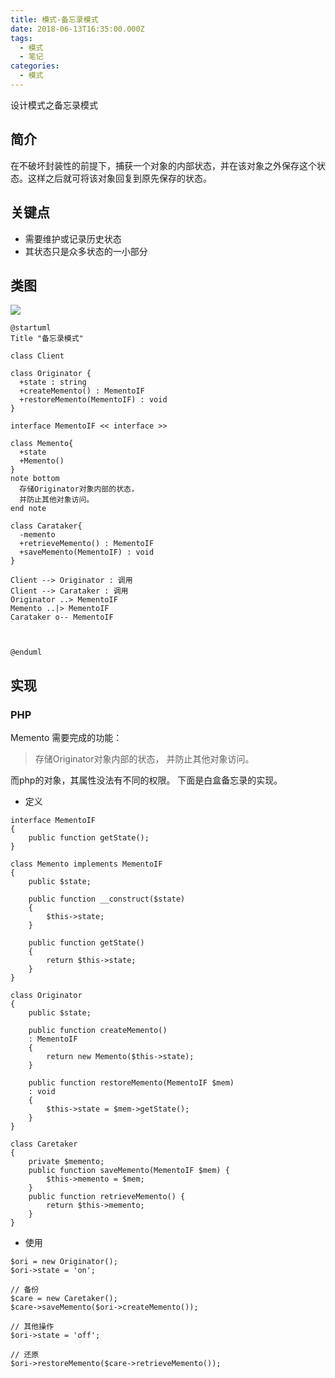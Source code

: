 ```yaml
---
title: 模式-备忘录模式
date: 2018-06-13T16:35:00.000Z
tags:
  - 模式
  - 笔记
categories:
  - 模式
---
```


设计模式之备忘录模式

<!-- MORE -->

## 简介
在不破坏封装性的前提下，捕获一个对象的内部状态，并在该对象之外保存这个状态。这样之后就可将该对象回复到原先保存的状态。

## 关键点
- 需要维护或记录历史状态
- 其状态只是众多状态的一小部分

## 类图
![](http://www.plantuml.com/plantuml/png/VLBDIZCn5DtdAK9NYamVGCfG40GNuiONY6qimPa4ajYD2hMrdo226t-AkugBsRJ-B0h5IXz6qvbP-GhUCEqa6x_TpJdtddlkcQahJQG-ZYEqptH4SSKyNvhvm7pUBPAXcTrK46f4H2cy5J7AzUgr9rcBSQA5n2S8umrGqHHlOgKbuosBD2G5Q9V6C2NMre5RrZlRbfPKmN39bvnjR0lMH6S8CQwfF2GDwaPnhOOT78PBFwi6vyKMvN8GumBy7GYjHGoK6GrCDt57c9TfzZOq__fvBqaVBzAhoQ9p_ZExjgtJIJvuNuoUJ7_o_N5VT6RZUVum_kfq4ULDRBNBc8WacXnHQQq4SU6WE1YYeUs_4r6a_VyuYY-0Wo3quWS-U-sbjub7EnEEzIQgrT3RlAm0FVLX9o62mCFhS33yBRy0)

```plantuml
@startuml
Title "备忘录模式"

class Client

class Originator {
  +state : string
  +createMemento() : MementoIF
  +restoreMemento(MementoIF) : void
}

interface MementoIF << interface >>

class Memento{
  +state
  +Memento()
}
note bottom
  存储Originator对象内部的状态，
  并防止其他对象访问。
end note

class Carataker{
  -memento
  +retrieveMemento() : MementoIF
  +saveMemento(MementoIF) : void
}

Client --> Originator : 调用
Client --> Carataker : 调用
Originator ..> MementoIF
Memento ..|> MementoIF
Carataker o-- MementoIF



@enduml
```


## 实现
### PHP
Memento 需要完成的功能：
> 存储Originator对象内部的状态，
> 并防止其他对象访问。

而php的对象，其属性没法有不同的权限。
下面是白盒备忘录的实现。

- 定义

```PHP7
interface MementoIF
{
    public function getState();
}

class Memento implements MementoIF
{
    public $state;

    public function __construct($state)
    {
        $this->state;
    }

    public function getState()
    {
        return $this->state;
    }
}

class Originator
{
    public $state;

    public function createMemento()
    : MementoIF
    {
        return new Memento($this->state);
    }

    public function restoreMemento(MementoIF $mem)
    : void
    {
        $this->state = $mem->getState();
    }
}

class Caretaker
{
    private $memento;
    public function saveMemento(MementoIF $mem) {
        $this->memento = $mem;
    }
    public function retrieveMemento() {
        return $this->memento;
    }
}
```

- 使用

```PHP7
$ori = new Originator();
$ori->state = 'on';

// 备份
$care = new Caretaker();
$care->saveMemento($ori->createMemento());

// 其他操作
$ori->state = 'off';

// 还原
$ori->restoreMemento($care->retrieveMemento());
```
